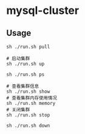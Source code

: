 # mysql-cluster

## Usage

```
sh ./run.sh pull

# 启动集群
sh ./run.sh up

sh ./run.sh ps

# 查看集群信息
sh ./run.sh show
# 查看集群内存使用情况
sh ./run.sh memory
# 关闭集群
sh ./run.sh stop

sh ./run.sh down

```
